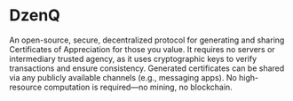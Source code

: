 # DzenQ
An open-source, secure, decentralized protocol for generating and sharing Certificates of Appreciation for those you value. It requires no servers or intermediary trusted agency, as it uses cryptographic keys to verify transactions and ensure consistency. Generated certificates can be shared via any publicly available channels (e.g., messaging apps). No high-resource computation is required—no mining, no blockchain.
